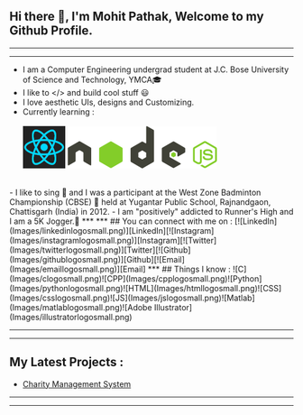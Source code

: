 ## Hi there 👋, I'm Mohit Pathak, Welcome to my Github Profile.
***
***
- I am a Computer Engineering undergrad student at J.C. Bose University of Science and Technology, YMCA🎓
- I like to </> and build cool stuff 😃<br>
- I love aesthetic UIs, designs and Customizing.
- Currently learning :<br>
  <br>
![React](Images/reactlogosmall.png)  ![NodeJS](Images/nodejslogosmall.png)
<br>
- I like to sing 🎤 and I was a participant at the West Zone Badminton Championship (CBSE) 🏸 held at Yugantar Public School, Rajnandgaon, Chattisgarh (India) in 2012.
- I am "positively" addicted to Runner's High and I am a 5K Jogger.🏃
***
***
## You can connect with me on :
[![LinkedIn](Images/linkedinlogosmall.png)][LinkedIn][![Instagram](Images/instagramlogosmall.png)][Instagram][![Twitter](Images/twitterlogosmall.png)][Twitter][![Github](Images/githublogosmall.png)][Github][![Email](Images/emaillogosmall.png)][Email]
***
## Things I know :
![C](Images/clogosmall.png)![CPP](Images/cpplogosmall.png)![Python](Images/pythonlogosmall.png)![HTML](Images/htmllogosmall.png)![CSS](Images/csslogosmall.png)![JS](Images/jslogosmall.png)![Matlab](Images/matlablogosmall.png)![Adobe Illustrator](Images/illustratorlogosmall.png)

***
***
## My Latest Projects :
- [Charity Management System][Project]
***
***

[Email]: <mailto: pmohitb3011@gmail.com>
[LinkedIn]: <https://www.linkedin.com/in/aystic/>
[Instagram]: <https://www.instagram.com/pmohit_404/>
[Twitter]: <https://twitter.com/PathakMohit_404>
[Github]: <https://github.com/aystic>
[Project]: <https://github.com/aystic/CharityManagementSystem>
